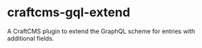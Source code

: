 # craftcms-gql-extend
A CraftCMS plugin to extend the GraphQL scheme for entries with additional fields.
